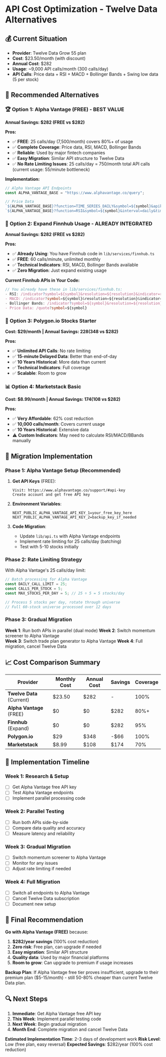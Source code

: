 # API Cost Optimization - Twelve Data Alternatives

## 💰 Current Situation

- **Provider**: Twelve Data Grow 55 plan
- **Cost**: $23.50/month (with discount)
- **Annual Cost**: $282
- **Usage**: ~9,000 API calls/month (300 calls/day)
- **API Calls**: Price data + RSI + MACD + Bollinger Bands + Swing low data (5 per stock)

## 🎯 Recommended Alternatives

### 🏆 **Option 1: Alpha Vantage (FREE) - BEST VALUE**

**Annual Savings: $282 (FREE vs $282)**

**Pros:**

- ✅ **FREE**: 25 calls/day (7,500/month) covers 80%+ of usage
- ✅ **Complete Coverage**: Price data, RSI, MACD, Bollinger Bands
- ✅ **Reliable**: Used by major fintech companies
- ✅ **Easy Migration**: Similar API structure to Twelve Data
- ✅ **No Rate Limiting Issues**: 25 calls/day = 750/month total API calls (current usage: 55/minute bottleneck)

**Implementation:**

```typescript
// Alpha Vantage API Endpoints
const ALPHA_VANTAGE_BASE = "https://www.alphavantage.co/query";

// Price Data
`${ALPHA_VANTAGE_BASE}?function=TIME_SERIES_DAILY&symbol=${symbol}&apikey=${key}`// Technical Indicators
`${ALPHA_VANTAGE_BASE}?function=RSI&symbol=${symbol}&interval=daily&time_period=14&apikey=${key}``${ALPHA_VANTAGE_BASE}?function=MACD&symbol=${symbol}&interval=daily&apikey=${key}``${ALPHA_VANTAGE_BASE}?function=BBANDS&symbol=${symbol}&interval=daily&time_period=20&apikey=${key}`;
```

### 🥈 **Option 2: Expand Finnhub Usage - ALREADY INTEGRATED**

**Annual Savings: $282 (FREE vs $282)**

**Pros:**

- ✅ **Already Using**: You have Finnhub code in `lib/services/finnhub.ts`
- ✅ **FREE**: 60 calls/minute, unlimited monthly
- ✅ **Technical Indicators**: RSI, MACD, Bollinger Bands available
- ✅ **Zero Migration**: Just expand existing usage

**Current Finnhub APIs in Your Code:**

```typescript
// You already have these in lib/services/finnhub.ts:
- RSI: /indicator?symbol=${symbol}&resolution=${resolution}&indicator=rsi
- MACD: /indicator?symbol=${symbol}&resolution=${resolution}&indicator=macd
- Bollinger Bands: /indicator?symbol=${symbol}&resolution=${resolution}&indicator=bbands
- Price Data: /quote?symbol=${symbol}
```

### 🥉 **Option 3: Polygon.io Stocks Starter**

**Cost: $29/month | Annual Savings: $228 ($348 vs $282)**

**Pros:**

- ✅ **Unlimited API Calls**: No rate limiting
- ✅ **15-minute Delayed Data**: Better than end-of-day
- ✅ **10 Years Historical**: More data than current
- ✅ **Technical Indicators**: Full coverage
- ✅ **Scalable**: Room to grow

### 📊 **Option 4: Marketstack Basic**

**Cost: $8.99/month | Annual Savings: $174 ($108 vs $282)**

**Pros:**

- ✅ **Very Affordable**: 62% cost reduction
- ✅ **10,000 calls/month**: Covers current usage
- ✅ **10 Years Historical**: Extensive data
- ⚠️ **Custom Indicators**: May need to calculate RSI/MACD/BBands manually

## 🔧 Migration Implementation

### Phase 1: Alpha Vantage Setup (Recommended)

1. **Get API Keys** (FREE):

   ```
   Visit: https://www.alphavantage.co/support/#api-key
   Create account and get free API key
   ```

2. **Environment Variables**:

   ```env
   NEXT_PUBLIC_ALPHA_VANTAGE_API_KEY_1=your_free_key_here
   NEXT_PUBLIC_ALPHA_VANTAGE_API_KEY_2=backup_key_if_needed
   ```

3. **Code Migration**:
   - Update `lib/api.ts` with Alpha Vantage endpoints
   - Implement rate limiting for 25 calls/day (batching)
   - Test with 5-10 stocks initially

### Phase 2: Rate Limiting Strategy

With Alpha Vantage's 25 calls/day limit:

```typescript
// Batch processing for Alpha Vantage
const DAILY_CALL_LIMIT = 25;
const CALLS_PER_STOCK = 5;
const MAX_STOCKS_PER_DAY = 5; // 25 ÷ 5 = 5 stocks/day

// Process 5 stocks per day, rotate through universe
// Full 60-stock universe processed over 12 days
```

### Phase 3: Gradual Migration

**Week 1**: Run both APIs in parallel (dual mode)
**Week 2**: Switch momentum screener to Alpha Vantage  
**Week 3**: Switch trade plan generator to Alpha Vantage
**Week 4**: Full migration, cancel Twelve Data

## 📈 Cost Comparison Summary

| Provider                  | Monthly Cost | Annual Cost | Savings | Coverage |
| ------------------------- | ------------ | ----------- | ------- | -------- |
| **Twelve Data** (Current) | $23.50       | $282        | -       | 100%     |
| **Alpha Vantage** (FREE)  | $0           | $0          | $282    | 80%+     |
| **Finnhub** (Expand)      | $0           | $0          | $282    | 95%      |
| **Polygon.io**            | $29          | $348        | -$66    | 100%     |
| **Marketstack**           | $8.99        | $108        | $174    | 70%      |

## 🚀 Implementation Timeline

### Week 1: Research & Setup

- [ ] Get Alpha Vantage free API key
- [ ] Test Alpha Vantage endpoints
- [ ] Implement parallel processing code

### Week 2: Parallel Testing

- [ ] Run both APIs side-by-side
- [ ] Compare data quality and accuracy
- [ ] Measure latency and reliability

### Week 3: Gradual Migration

- [ ] Switch momentum screener to Alpha Vantage
- [ ] Monitor for any issues
- [ ] Adjust rate limiting if needed

### Week 4: Full Migration

- [ ] Switch all endpoints to Alpha Vantage
- [ ] Cancel Twelve Data subscription
- [ ] Document new setup

## 🎯 Final Recommendation

**Go with Alpha Vantage (FREE)** because:

1. **$282/year savings** (100% cost reduction)
2. **Zero risk**: Free plan, can upgrade if needed
3. **Easy migration**: Similar API structure
4. **Quality data**: Used by major financial platforms
5. **Room to grow**: Can upgrade to premium if usage increases

**Backup Plan**: If Alpha Vantage free tier proves insufficient, upgrade to their premium plan ($5-15/month) - still 50-80% cheaper than current Twelve Data plan.

## 🔍 Next Steps

1. **Immediate**: Get Alpha Vantage free API key
2. **This Week**: Implement parallel testing code
3. **Next Week**: Begin gradual migration
4. **Month End**: Complete migration and cancel Twelve Data

**Estimated Implementation Time**: 2-3 days of development work
**Risk Level**: Low (free plan, easy reversal)
**Expected Savings**: $282/year (100% cost reduction)
